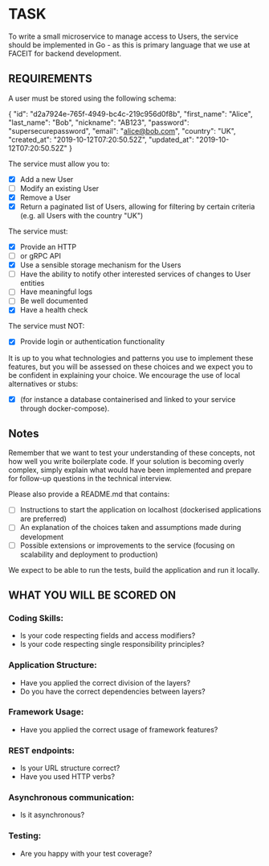 # TASK

To write a small microservice to manage access to Users, the service should be implemented in Go - as
this is primary language that we use at FACEIT for backend development.

## REQUIREMENTS

A user must be stored using the following schema:

{
"id": "d2a7924e-765f-4949-bc4c-219c956d0f8b",
"first_name": "Alice",
"last_name": "Bob",
"nickname": "AB123",
"password": "supersecurepassword",
"email": "alice@bob.com",
"country": "UK",
"created_at": "2019-10-12T07:20:50.52Z",
"updated_at": "2019-10-12T07:20:50.52Z"
}


The service must allow you to:
- [x] Add a new User
- [ ] Modify an existing User
- [x] Remove a User
- [x] Return a paginated list of Users, allowing for filtering by certain criteria (e.g. all Users with the country "UK")

The service must:
- [x] Provide an HTTP 
- [ ] or gRPC API
- [x] Use a sensible storage mechanism for the Users
- [ ] Have the ability to notify other interested services of changes to User entities
- [ ] Have meaningful logs
- [ ] Be well documented
- [x] Have a health check

The service must NOT:
- [x] Provide login or authentication functionality

It is up to you what technologies and patterns you use to implement these features, but you will be
assessed on these choices and we expect you to be confident in explaining your choice. We encourage the
use of local alternatives or stubs: 
- [x] (for instance a database containerised and linked to your service through
docker-compose).

## Notes

Remember that we want to test your understanding of these concepts, not how well you write boilerplate
code. If your solution is becoming overly complex, simply explain what would have been implemented
and prepare for follow-up questions in the technical interview.

Please also provide a README.md that contains:
- [ ] Instructions to start the application on localhost (dockerised applications are preferred)
- [ ] An explanation of the choices taken and assumptions made during development
- [ ] Possible extensions or improvements to the service (focusing on scalability and deployment to
  production)

We expect to be able to run the tests, build the application and run it locally.

## WHAT YOU WILL BE SCORED ON

### Coding Skills:
- Is your code respecting fields and access modifiers?
- Is your code respecting single responsibility principles?

### Application Structure:
- Have you applied the correct division of the layers?
- Do you have the correct dependencies between layers?

### Framework Usage:
- Have you applied the correct usage of framework features?

### REST endpoints:
- Is your URL structure correct?
- Have you used HTTP verbs?

### Asynchronous communication:
- Is it asynchronous?

### Testing:
- Are you happy with your test coverage?


